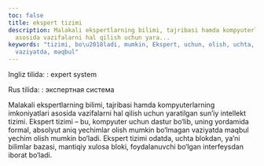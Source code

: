 ```yaml
---
toc: false
title: ekspert tizimi
description: Malakali ekspertlarning bilimi, tajribasi hamda kompyuterlarning imkoniyatlari
  asosida vazifalarni hal qilish uchun yara...
keywords: "tizimi, bo\u2018ladi, mumkin, Ekspert, uchun, olish, uchta, bo\u2018lmagan,
  vaziyatda, maqbul"
---
```


Ingliz tilida:
:   expert system

Rus tilida:
:   экспертная система

Malakali ekspertlarning bilimi, tajribasi hamda kompyuterlarning imkoniyatlari asosida vazifalarni hal qilish uchun yaratilgan sun’iy intellekt tizimi. Ekspert tizimi – bu, kompyuter uchun dastur bo‘lib, uning yordamida formal, absolyut aniq yechimlar olish mumkin bo‘lmagan vaziyatda maqbul yechim olish mumkin bo‘ladi. Ekspert tizimi odatda, uchta blokdan, ya’ni bilimlar bazasi, mantiqiy xulosa bloki, foydalanuvchi bo‘lgan interfeysdan iborat bo‘ladi.